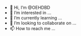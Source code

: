 - 👋 Hi, I’m @OEHDBD
- 👀 I’m interested in ...
- 🌱 I’m currently learning ...
- 💞️ I’m looking to collaborate on ...
- 📫 How to reach me ...

<!---
OEHDBD/OEHDBD is a ✨ special ✨ repository because its `README.md` (this file) appears on your GitHub profile.
You can click the Preview link to take a look at your changes.
--->
